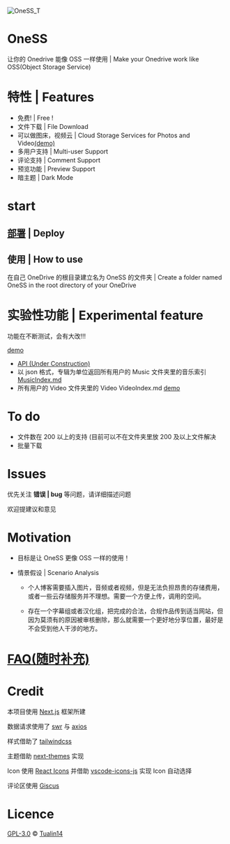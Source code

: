 ![OneSS_T](https://oness.dzaaaaaa.com/OneSS_T.svg)

# OneSS

让你的 Onedrive 能像 OSS 一样使用 | Make your Onedrive work like OSS(Object Storage Service)

# 特性 | Features

- 免费! | Free !
- 文件下载 | File Download
- 可以做图床，视频云 | Cloud Storage Services for Photos and Video[(demo)](https://www.dzaaaaaa.com/blog/LSW/OneSS)
- 多用户支持 | Multi-user Support
- 评论支持 | Comment Support
- 预览功能 | Preview Support
- 暗主题 | Dark Mode

# start

## [部署](/doc/deploy_zh.md) | Deploy

## 使用 | How to use

在自己 OneDrive 的根目录建立名为 OneSS 的文件夹 | Create a folder named OneSS in the root directory of your OneDrive

# 实验性功能 | Experimental feature

功能在不断测试，会有大改!!!

[demo](https://oness.dzaaaaaa.com/exp)

- [API (Under Construction)](/doc/exp/API.md)
- 以 json 格式，专辑为单位返回所有用户的 Music 文件夹里的音乐索引
  [MusicIndex.md](/doc/exp/MusicIndex.md)
- 所有用户的 Video 文件夹里的 Video
  VideoIndex.md
  [demo](https://oness.dzaaaaaa.com/exp/demo/videos)

# To do

- 文件数在 200 以上的支持 (目前可以不在文件夹里放 200 及以上文件解决
- 批量下载

# Issues

优先关注 **错误 | bug** 等问题，请详细描述问题

欢迎提建议和意见

# Motivation

- 目标是让 OneSS 更像 OSS 一样的使用！

- 情景假设 | Scenario Analysis

  - 个人博客需要插入图片，音频或者视频，但是无法负担昂贵的存储费用，或者一些云存储服务并不理想。需要一个方便上传，调用的空间。

  - 存在一个字幕组或者汉化组，把完成的合法，合规作品传到适当网站，但因为莫须有的原因被审核删除，那么就需要一个更好地分享位置，最好是不会受到他人干涉的地方。

# [FAQ(随时补充)](/doc/FAQ.md)

# Credit

本项目使用 [Next.js](https://github.com/vercel/next.js) 框架所建

数据请求使用了 [swr](https://github.com/vercel/swr) 与 [axios](https://github.com/axios/axios)

样式借助了 [tailwindcss](https://github.com/tailwindlabs/tailwindcss)

主题借助 [next-themes](https://github.com/pacocoursey/next-themes) 实现

Icon 使用 [React Icons](https://github.com/react-icons/react-icons) 并借助
[vscode-icons-js](https://github.com/dderevjanik/vscode-icons-js) 实现 Icon 自动选择

评论区使用 [Giscus](https://github.com/giscus/giscus)

# Licence

[GPL-3.0](LICENSE) © [Tualin14](https://github.com/Tualin14)
